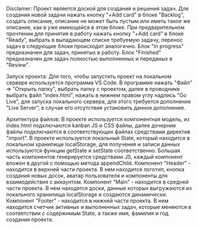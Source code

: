 Disclamer:
Проект является доской для создания и решения задач.
Для создания новой задачи нажать кнопку "+Add card" в блоке "Backlog", создать описание,
описание не может быть пустым или иметь такое же описание, как в уже имеющейся в этом блоке.
При предварительном прочтении для принятия в работу нажать кнопку "+Add card" в блоке "Ready",
выбрать в выпадающем списке требуемую задачу, перенос задач в следующие блоки происходит аналогично.
Блок "In progress" предназначен для задач, принятых в работу.
Блок "Finished" предназначен для задач полностью выполненных и переданых в "Review".

Запуск проекта:
Для того, чтобы запустить проект на локальном сервере используется программа VS Code. В программе
нажать "Файл" => "Открыть папку", выбрать папку с проектом, далее в проводнике выбрать файл
"index.html", нажать в нижнем правом углу надпись "Go Live", для запуска локального сервера, для
этого требуется дополнение "Live Server", в случае его отсутствия установить данное дополнение.

Архитектура файлов:
В проекте используется компонентная модель, из index.html подключаются kanban JS и CSS файлы, далее
дочерние файлы подключаются в соответствующих файлах средствами директив "import".
В проекте используется локальный State, который находится в локальном хранилище localStorage, для
получения и записи данных используются функции getState и setState соответственно.
Большая часть компонентов генерируется средствами JS, каждый компонент вложен в другой с помощью
метода appendChild.
Компонент "Header" - находится в верхней части проекта. В нем находится логотип, кнопка создания новых досок,
аватар пользователя и компоненты для взаимодействия с аккаунтом.
Компонент "Main" - находится в средней части проекта. В нем находятся доски, данные которых выгружаются из
локального хранилища localStorage и создаются динамически.
Компонент "Footer" - находится в нижней части проекта. В нем находится счетчик активных и выполненных задач,
которые меняются в соответствии с содержимым State, а также имя, фамилия и год создания проекта.
